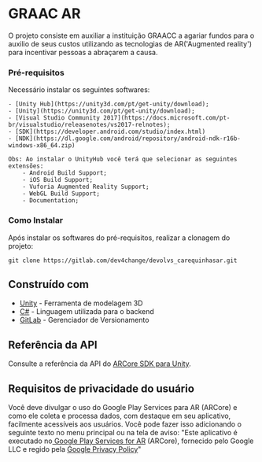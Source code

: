 # GRAAC AR

O projeto consiste em auxiliar a instituição GRAACC a agariar fundos para o auxilio de seus custos utilizando 
as tecnologias de AR('Augmented reality') para incentivar pessoas a abraçarem a causa.

### Pré-requisitos 

Necessário instalar os seguintes softwares:

```
- [Unity Hub](https://unity3d.com/pt/get-unity/download);
- [Unity](https://unity3d.com/pt/get-unity/download);
- [Visual Studio Community 2017](https://docs.microsoft.com/pt-br/visualstudio/releasenotes/vs2017-relnotes);
- [SDK](https://developer.android.com/studio/index.html)
- [NDK](https://dl.google.com/android/repository/android-ndk-r16b-windows-x86_64.zip)

Obs: Ao instalar o UnityHub você terá que selecionar as seguintes extensões:
	- Android Build Support;
	- iOS Build Support;
	- Vuforia Augmented Reality Support;
	- WebGL Build Support;
	- Documentation;
```

### Como Instalar

Após instalar os softwares do pré-requisitos, realizar a clonagem do projeto:

```
git clone https://gitlab.com/dev4change/devolvs_carequinhasar.git
```

## Construído com

* [Unity](https://unity.com/pt) - Ferramenta de modelagem 3D
* [C#](https://docs.microsoft.com/pt-br/dotnet/csharp/) - Linguagem utilizada para o backend
* [GitLab](https://gitlab.com/) - Gerenciador de Versionamento

## Referência da API

Consulte a referência da API do [ARCore SDK para Unity](https://developers.google.com/ar/reference/unity).

## Requisitos de privacidade do usuário

Você deve divulgar o uso do Google Play Services para AR (ARCore) e como ele coleta e processa dados, com destaque em
seu aplicativo, facilmente acessíveis aos usuários. Você pode fazer isso adicionando o seguinte texto no menu principal ou na
tela de aviso: "Este aplicativo é executado no[ Google Play Services for AR](https://play.google.com/store/apps/details?id=com.google.ar.core) (ARCore), fornecido pelo Google LLC e regido pela
[Google Privacy Policy](https://policies.google.com/privacy)"

